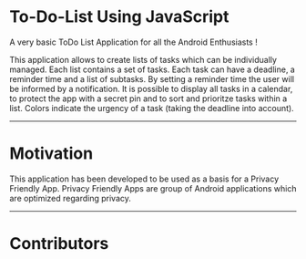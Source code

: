 # To-Do-List Using JavaScript

A very basic ToDo List Application for all the Android Enthusiasts !

This application allows to create lists of tasks which can be individually managed. Each list contains a set of tasks. Each task can have a deadline, a reminder time and a list of subtasks. By setting a reminder time the user will be informed by a notification. It is possible to display all tasks in a calendar, to protect the app with a secret pin and to sort and prioritze tasks within a list. Colors indicate the urgency of a task (taking the deadline into account).

---

# Motivation

This application has been developed to be used as a basis for a Privacy Friendly App. Privacy Friendly Apps are group of Android applications which are optimized regarding privacy.

---

# Contributors

